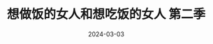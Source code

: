 ---
layout: movie-review
title: 想做饭的女人和想吃饭的女人 第二季
description: >
  厨姐家好可爱，东西看起来好吃，CP好甜蜜，女性角色好立体，看到“最终回”好心痛。
category: 剧集
img: assets/img/movie/2024/xiang_zuo_fan_de_nv_ren_he_xiang_chi_fan_de_nv_ren.webp
star: 5
date: 2024-03-03
---